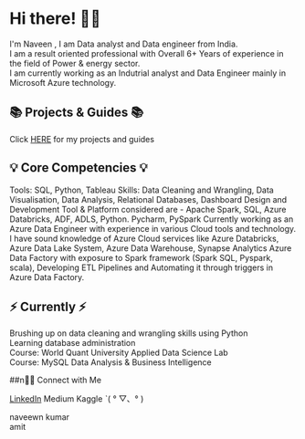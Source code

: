 # Hi there! 🙋🏻                                                        
                                 

I'm Naveen , I am Data analyst and Data engineer from India.  
I am a result oriented professional with Overall 6+ Years of experience in the field of Power & energy sector.  
I am currently working as an Indutrial analyst and Data Engineer mainly in Microsoft Azure technology. 



## 📚 Projects & Guides 📚

Click [HERE]() for my projects and guides


## 💡 Core Competencies 💡

Tools: SQL, Python, Tableau
Skills: Data Cleaning and Wrangling, Data Visualisation, Data Analysis, Relational Databases, Dashboard Design and Development
Tool & Platform considered are - Apache Spark, SQL, Azure Databricks, ADF, ADLS, Python. Pycharm, PySpark
Currently working as an Azure Data Engineer with experience in various Cloud tools and technology. I have sound knowledge of Azure Cloud services like Azure Databricks, Azure Data Lake System, Azure Data Warehouse, Synapse Analytics Azure Data Factory with exposure to Spark framework (Spark SQL, Pyspark, scala), Developing ETL Pipelines and Automating it through triggers in Azure Data Factory.

## ⚡️ Currently ⚡️

Brushing up on data cleaning and wrangling skills using Python  
Learning database administration  
Course: World Quant University Applied Data Science Lab  
Course: MySQL Data Analysis & Business Intelligence  

##n🙌🏻 Connect with Me

[LinkedIn]()
Medium
Kaggle ˋ( ° ▽、° ) 

naveewn kumar   
amit 


